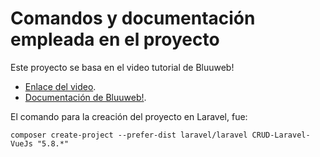 # Comandos y documentación empleada en el proyecto

Este proyecto se basa en el video tutorial de Bluuweb!

- [Enlace del video](https://youtu.be/QW4dMbFxv3c).
- [Documentación de Bluuweb!](https://bluuweb.github.io/tutorial-laravel/vue/).

El comando para la creación del proyecto en Laravel, fue:

```
composer create-project --prefer-dist laravel/laravel CRUD-Laravel-VueJs "5.8.*"
```